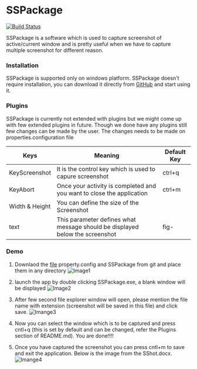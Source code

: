 # SSPackage
[![Build Status](https://travis-ci.org/joemccann/dillinger.svg?branch=master)](https://travis-ci.org/joemccann/dillinger)

SSPackage is a software which is used to capture screenshot of active/current window and is pretty useful when we have to capture multiple screenshot for different reason.

### Installation

SSPackage is supported only on windows platform.
SSPackage doesn't require installation, you can download it directly from [GitHub](https://github.com/Rahulsingh190792/SSPackage) and start using it.

### Plugins

SSPackage is currently not extended with plugins but we might come up with few extended plugins in future.
Though we done have any plugins still few changes can be made by the user. The changes needs to be made on properties.configuration file

| Keys | Meaning | Default Key |
| ------ | ------ | ------ |
| KeyScreenshot | It is the control key which is used to capure screenshot | ctrl+q |
| KeyAbort | Once your activity is completed and you want to close the application | ctrl+m |
| Width & Height | You can define the size of the Screenshot |  |
| text | This parameter defines what message should be displayed below the screenshot | fig- |

### Demo
1. Downlaod the [file](https://github.com/Rahulsingh190792/SSPackage) property.config and SSPackage from git and place them in any directory
![Image1](https://drive.google.com/uc?export=view&id=1fLmgqEdbzu1MHs0yIjPU1RMZasHLXD8v)

2. launch the app by double clicking SSPackage.exe, a blank  window will be displayed 
![Image2](https://drive.google.com/uc?export=view&id=1GLvU_e5qRL6r1nkvf62sF22vEcqrcP8a) 

3. After few second file explorer window will open, please mention the file name with extension (screenshot will be saved in this file) and click save.
![Imange3](https://drive.google.com/uc?export=view&id=1ewgKwJB2FhxWtWYvxmR_cktaBcPgomo7)

4. Now you can select the window which is to be captured and press cntl+q (this is set by default and can be changed, refer the Plugins section of README.md). You are done!!!!
5. Once you have captured the screenshot you can press cntl+m to save and exit the application.
Below is the image from the SShot.docx. 
![Imange4](https://drive.google.com/uc?export=view&id=1vdMH1U9eYKAMdTA1Ir8M7-H_ySlnhhVa)
